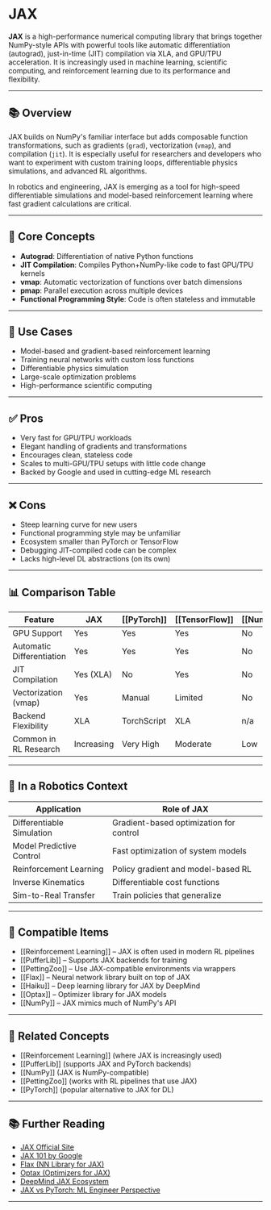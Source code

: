 # JAX

**JAX** is a high-performance numerical computing library that brings together NumPy-style APIs with powerful tools like automatic differentiation (autograd), just-in-time (JIT) compilation via XLA, and GPU/TPU acceleration. It is increasingly used in machine learning, scientific computing, and reinforcement learning due to its performance and flexibility.

---

## 📚 Overview

JAX builds on NumPy's familiar interface but adds composable function transformations, such as gradients (`grad`), vectorization (`vmap`), and compilation (`jit`). It is especially useful for researchers and developers who want to experiment with custom training loops, differentiable physics simulations, and advanced RL algorithms.

In robotics and engineering, JAX is emerging as a tool for high-speed differentiable simulations and model-based reinforcement learning where fast gradient calculations are critical.

---

## 🧠 Core Concepts

- **Autograd**: Differentiation of native Python functions  
- **JIT Compilation**: Compiles Python+NumPy-like code to fast GPU/TPU kernels  
- **vmap**: Automatic vectorization of functions over batch dimensions  
- **pmap**: Parallel execution across multiple devices  
- **Functional Programming Style**: Code is often stateless and immutable  

---

## 🧰 Use Cases

- Model-based and gradient-based reinforcement learning  
- Training neural networks with custom loss functions  
- Differentiable physics simulation  
- Large-scale optimization problems  
- High-performance scientific computing  

---

## ✅ Pros

- Very fast for GPU/TPU workloads  
- Elegant handling of gradients and transformations  
- Encourages clean, stateless code  
- Scales to multi-GPU/TPU setups with little code change  
- Backed by Google and used in cutting-edge ML research  

---

## ❌ Cons

- Steep learning curve for new users  
- Functional programming style may be unfamiliar  
- Ecosystem smaller than PyTorch or TensorFlow  
- Debugging JIT-compiled code can be complex  
- Lacks high-level DL abstractions (on its own)  

---

## 📊 Comparison Table

| Feature                 | JAX         | [[PyTorch]]     | [[TensorFlow]] | [[NumPy]]       | [[CuPy]]        |
|-------------------------|-------------|-------------|------------|-------------|-------------|
| GPU Support             | Yes         | Yes         | Yes        | No          | Yes         |
| Automatic Differentiation | Yes       | Yes         | Yes        | No          | No          |
| JIT Compilation         | Yes (XLA)   | No          | Yes        | No          | No          |
| Vectorization (vmap)    | Yes         | Manual      | Limited    | No          | No          |
| Backend Flexibility     | XLA         | TorchScript | XLA        | n/a         | CUDA only   |
| Common in RL Research   | Increasing  | Very High   | Moderate   | Low         | Low         |

---

## 🤖 In a Robotics Context

| Application                   | Role of JAX                         |
|-------------------------------|-------------------------------------|
| Differentiable Simulation     | Gradient-based optimization for control  
| Model Predictive Control      | Fast optimization of system models  
| Reinforcement Learning        | Policy gradient and model-based RL  
| Inverse Kinematics            | Differentiable cost functions  
| Sim-to-Real Transfer          | Train policies that generalize  

---

## 🔧 Compatible Items

- [[Reinforcement Learning]] – JAX is often used in modern RL pipelines  
- [[PufferLib]] – Supports JAX backends for training  
- [[PettingZoo]] – Use JAX-compatible environments via wrappers  
- [[Flax]] – Neural network library built on top of JAX  
- [[Haiku]] – Deep learning library for JAX by DeepMind  
- [[Optax]] – Optimizer library for JAX models  
- [[NumPy]] – JAX mimics much of NumPy's API  

---

## 🔗 Related Concepts

- [[Reinforcement Learning]] (where JAX is increasingly used)  
- [[PufferLib]] (supports JAX and PyTorch backends)  
- [[NumPy]] (JAX is NumPy-compatible)  
- [[PettingZoo]] (works with RL pipelines that use JAX)  
- [[PyTorch]] (popular alternative to JAX for DL)  

---

## 📚 Further Reading

- [JAX Official Site](https://jax.readthedocs.io/en/latest/)  
- [JAX 101 by Google](https://jax.readthedocs.io/en/latest/jax-101/index.html)  
- [Flax (NN Library for JAX)](https://github.com/google/flax)  
- [Optax (Optimizers for JAX)](https://github.com/deepmind/optax)  
- [DeepMind JAX Ecosystem](https://github.com/deepmind)  
- [JAX vs PyTorch: ML Engineer Perspective](https://wandb.ai/wandb_fc/jax-vs-pytorch)  

---
